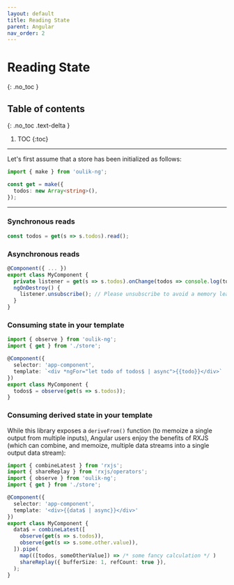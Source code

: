 ```yaml
---
layout: default
title: Reading State
parent: Angular
nav_order: 2
---
```


# Reading State
{: .no_toc }

## Table of contents
{: .no_toc .text-delta }

1. TOC
{:toc}

---



Let's first assume that a store has been initialized as follows:
```ts
import { make } from 'oulik-ng';

const get = make({
  todos: new Array<string>(),
}); 
```
---

### **Synchronous** reads
```ts
const todos = get(s => s.todos).read();
```

### **Asynchronous** reads
```ts
@Component({ ... })
export class MyComponent {
  private listener = get(s => s.todos).onChange(todos => console.log(todos));
  ngOnDestroy() {
    listener.unsubscribe(); // Please unsubscribe to avoid a memory leak
  }
}
```  

### **Consuming state** in your template
```ts
import { observe } from 'oulik-ng';
import { get } from './store';

@Component({
  selector: 'app-component',
  template: `<div *ngFor="let todo of todos$ | async">{{todo}}</div>`
})
export class MyComponent {
  todos$ = observe(get(s => s.todos));
}
```

### **Consuming derived state** in your template

While this library exposes a `deriveFrom()` function (to memoize a single output from multiple inputs), Angular users enjoy the benefits of RXJS (which can combine, and memoize, multiple data streams into a single output data stream):

```ts
import { combineLatest } from 'rxjs';
import { shareReplay } from 'rxjs/operators';
import { observe } from 'oulik-ng';
import { get } from './store';

@Component({
  selector: 'app-component',
  template: '<div>{{data$ | async}}</div>'
})
export class MyComponent {
  data$ = combineLatest([
    observe(get(s => s.todos)),
    observe(get(s => s.some.other.value)),
  ]).pipe(
    map(([todos, someOtherValue]) => /* some fancy calculation */ )
    shareReplay({ bufferSize: 1, refCount: true }),
  );
}
```
